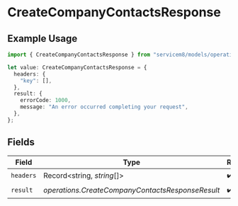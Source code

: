 # CreateCompanyContactsResponse

## Example Usage

```typescript
import { CreateCompanyContactsResponse } from "servicem8/models/operations";

let value: CreateCompanyContactsResponse = {
  headers: {
    "key": [],
  },
  result: {
    errorCode: 1000,
    message: "An error occurred completing your request",
  },
};
```

## Fields

| Field                                            | Type                                             | Required                                         | Description                                      |
| ------------------------------------------------ | ------------------------------------------------ | ------------------------------------------------ | ------------------------------------------------ |
| `headers`                                        | Record<string, *string*[]>                       | :heavy_check_mark:                               | N/A                                              |
| `result`                                         | *operations.CreateCompanyContactsResponseResult* | :heavy_check_mark:                               | N/A                                              |